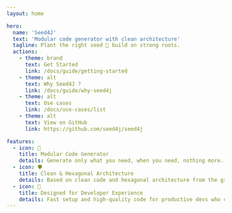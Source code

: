 ```yaml
---
layout: home

hero:
  name: 'Seed4J'
  text: 'Modular code generator with clean architecture'
  tagline: Plant the right seed 🌱 build on strong roots.
  actions:
    - theme: brand
      text: Get Started
      link: /docs/guide/getting-started
    - theme: alt
      text: Why Seed4J ?
      link: /docs/guide/why-seed4j
    - theme: alt
      text: Use cases
      link: /docs/use-cases/list
    - theme: alt
      text: View on GitHub
      link: https://github.com/seed4j/seed4j

features:
  - icon: 🧩
    title: Modular Code Generator
    details: Generate only what you need, when you need, nothing more.
  - icon: 🛡️
    title: Clean & Hexagonal Architecture
    details: Based on clean code and hexagonal architecture from the ground up.
  - icon: 🎯
    title: Designed for Developer Experience
    details: Fast setup and high-quality code for productive devs who care about craftsmanship.
---
```

